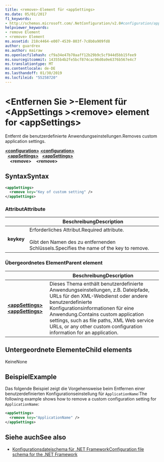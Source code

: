 ```yaml
---
title: <remove>-Element für <appSettings>
ms.date: 05/01/2017
f1_keywords:
- http://schemas.microsoft.com/.NetConfiguration/v2.0#configuration/appSettings/remove
helpviewer_keywords:
- remove Element
- <remove> Element
ms.assetid: 218c4464-e007-4539-803f-7c8b0a909fd8
author: guardrex
ms.author: mairaw
ms.openlocfilehash: cf9a34e47b70aaff12b29b9c5cf944d5bb15fee9
ms.sourcegitcommit: 14355b4b2fe5bcf874cac96d0a9e6376b567e4c7
ms.translationtype: MT
ms.contentlocale: de-DE
ms.lasthandoff: 01/30/2019
ms.locfileid: "55258720"
---
```

# <a name="remove-element-for-appsettings"></a><span data-ttu-id="7349a-102">\<Entfernen Sie >-Element für \<AppSettings ></span><span class="sxs-lookup"><span data-stu-id="7349a-102">\<remove> element for \<appSettings></span></span>

<span data-ttu-id="7349a-103">Entfernt die benutzerdefinierte Anwendungseinstellungen.</span><span class="sxs-lookup"><span data-stu-id="7349a-103">Removes custom application settings.</span></span>

<span data-ttu-id="7349a-104">[**\<configuration>**](~/docs/framework/configure-apps/file-schema/configuration-element.md) </span><span class="sxs-lookup"><span data-stu-id="7349a-104">[**\<configuration>**](~/docs/framework/configure-apps/file-schema/configuration-element.md) </span></span>  
<span data-ttu-id="7349a-105">&nbsp;&nbsp;[**\<appSettings>**](~/docs/framework/configure-apps/file-schema/appsettings/appsettings-element-for-configuration.md) </span><span class="sxs-lookup"><span data-stu-id="7349a-105">&nbsp;&nbsp;[**\<appSettings>**](~/docs/framework/configure-apps/file-schema/appsettings/appsettings-element-for-configuration.md) </span></span>  
<span data-ttu-id="7349a-106">&nbsp;&nbsp;&nbsp;&nbsp;**\<remove>**</span><span class="sxs-lookup"><span data-stu-id="7349a-106">&nbsp;&nbsp;&nbsp;&nbsp;**\<remove>**</span></span>

## <a name="syntax"></a><span data-ttu-id="7349a-107">Syntax</span><span class="sxs-lookup"><span data-stu-id="7349a-107">Syntax</span></span>

```xml
<appSettings>
  <remove key="Key of custom setting" />
</appSettings>
```

### <a name="attribute"></a><span data-ttu-id="7349a-108">Attribut</span><span class="sxs-lookup"><span data-stu-id="7349a-108">Attribute</span></span>

|         | <span data-ttu-id="7349a-109">Beschreibung</span><span class="sxs-lookup"><span data-stu-id="7349a-109">Description</span></span> |
| ------- | ----------- |
| <span data-ttu-id="7349a-110">**key**</span><span class="sxs-lookup"><span data-stu-id="7349a-110">**key**</span></span> | <span data-ttu-id="7349a-111">Erforderliches Attribut.</span><span class="sxs-lookup"><span data-stu-id="7349a-111">Required attribute.</span></span><br><br><span data-ttu-id="7349a-112">Gibt den Namen des zu entfernenden Schlüssels.</span><span class="sxs-lookup"><span data-stu-id="7349a-112">Specifies the name of the key to remove.</span></span> |

### <a name="parent-element"></a><span data-ttu-id="7349a-113">Übergeordnetes Element</span><span class="sxs-lookup"><span data-stu-id="7349a-113">Parent element</span></span>

|     | <span data-ttu-id="7349a-114">Beschreibung</span><span class="sxs-lookup"><span data-stu-id="7349a-114">Description</span></span> |
| --- | ----------- |
| [<span data-ttu-id="7349a-115">**\<appSettings>**</span><span class="sxs-lookup"><span data-stu-id="7349a-115">**\<appSettings>**</span></span>](~/docs/framework/configure-apps/file-schema/appsettings/appsettings-element-for-configuration.md) | <span data-ttu-id="7349a-116">Dieses Thema enthält benutzerdefinierte Anwendungseinstellungen, z.B. Dateipfade, URLs für den XML-Webdienst oder andere benutzerdefinierte Konfigurationsinformationen für eine Anwendung.</span><span class="sxs-lookup"><span data-stu-id="7349a-116">Contains custom application settings, such as file paths, XML Web service URLs, or any other custom configuration information for an application.</span></span> |

## <a name="child-elements"></a><span data-ttu-id="7349a-117">Untergeordnete Elemente</span><span class="sxs-lookup"><span data-stu-id="7349a-117">Child elements</span></span>

<span data-ttu-id="7349a-118">Keine</span><span class="sxs-lookup"><span data-stu-id="7349a-118">None</span></span>

## <a name="example"></a><span data-ttu-id="7349a-119">Beispiel</span><span class="sxs-lookup"><span data-stu-id="7349a-119">Example</span></span>

<span data-ttu-id="7349a-120">Das folgende Beispiel zeigt die Vorgehensweise beim Entfernen einer benutzerdefinierten Konfigurationseinstellung für `ApplicationName`:</span><span class="sxs-lookup"><span data-stu-id="7349a-120">The following example shows how to remove a custom configuration setting for `ApplicationName`:</span></span>

```xml
<appSettings>
  <remove key="ApplicationName" />
</appSettings>
```

## <a name="see-also"></a><span data-ttu-id="7349a-121">Siehe auch</span><span class="sxs-lookup"><span data-stu-id="7349a-121">See also</span></span>

- [<span data-ttu-id="7349a-122">Konfigurationsdateischema für .NET Framework</span><span class="sxs-lookup"><span data-stu-id="7349a-122">Configuration file schema for the .NET Framework</span></span>](~/docs/framework/configure-apps/file-schema/index.md)
